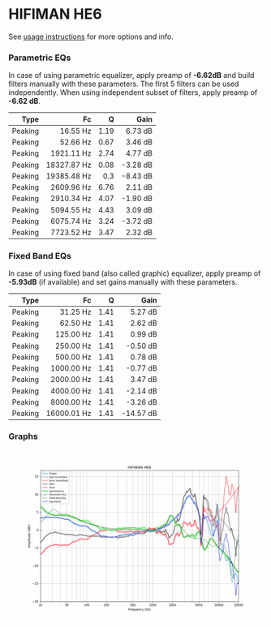 # HIFIMAN HE6
See [usage instructions](https://github.com/jaakkopasanen/AutoEq#usage) for more options and info.

### Parametric EQs
In case of using parametric equalizer, apply preamp of **-6.62dB** and build filters manually
with these parameters. The first 5 filters can be used independently.
When using independent subset of filters, apply preamp of **-6.62 dB**.

| Type    | Fc          |    Q | Gain     |
|--------:|------------:|-----:|---------:|
| Peaking | 16.55 Hz    | 1.19 | 6.73 dB  |
| Peaking | 52.66 Hz    | 0.67 | 3.46 dB  |
| Peaking | 1921.11 Hz  | 2.74 | 4.77 dB  |
| Peaking | 18327.87 Hz | 0.08 | -3.28 dB |
| Peaking | 19385.48 Hz | 0.3  | -8.43 dB |
| Peaking | 2609.96 Hz  | 6.76 | 2.11 dB  |
| Peaking | 2910.34 Hz  | 4.07 | -1.90 dB |
| Peaking | 5094.55 Hz  | 4.43 | 3.09 dB  |
| Peaking | 6075.74 Hz  | 3.24 | -3.72 dB |
| Peaking | 7723.52 Hz  | 3.47 | 2.32 dB  |

### Fixed Band EQs
In case of using fixed band (also called graphic) equalizer, apply preamp of **-5.93dB**
(if available) and set gains manually with these parameters.

| Type    | Fc          |    Q | Gain      |
|--------:|------------:|-----:|----------:|
| Peaking | 31.25 Hz    | 1.41 | 5.27 dB   |
| Peaking | 62.50 Hz    | 1.41 | 2.62 dB   |
| Peaking | 125.00 Hz   | 1.41 | 0.99 dB   |
| Peaking | 250.00 Hz   | 1.41 | -0.50 dB  |
| Peaking | 500.00 Hz   | 1.41 | 0.78 dB   |
| Peaking | 1000.00 Hz  | 1.41 | -0.77 dB  |
| Peaking | 2000.00 Hz  | 1.41 | 3.47 dB   |
| Peaking | 4000.00 Hz  | 1.41 | -2.14 dB  |
| Peaking | 8000.00 Hz  | 1.41 | -3.26 dB  |
| Peaking | 16000.01 Hz | 1.41 | -14.57 dB |

### Graphs
![](./HIFIMAN%20HE6.png)